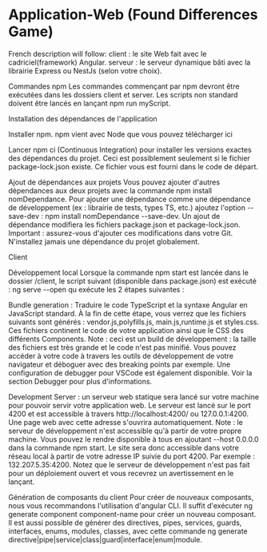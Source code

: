 # Application-Web (Found Differences Game) 
French description will follow:
client : le site Web fait avec le cadriciel(framework) Angular.
serveur : le serveur dynamique bâti avec la librairie Express ou NestJs (selon votre choix).


Commandes npm
Les commandes commençant par npm devront être exécutées dans les dossiers client et server. Les scripts non standard doivent être lancés en lançant npm run myScript.

Installation des dépendances de l'application


Installer npm. npm vient avec Node que vous pouvez télécharger ici


Lancer npm ci (Continuous Integration) pour installer les versions exactes des dépendances du projet. Ceci est possiblement seulement si le fichier package-lock.json existe. Ce fichier vous est fourni dans le code de départ.



Ajout de dépendances aux projets
Vous pouvez ajouter d'autres dépendances aux deux projets avec la commande npm install nomDependance.
Pour ajouter une dépendance comme une dépendance de développement (ex : librairie de tests, types TS, etc.) ajoutez l'option --save-dev : npm install nomDependance --save-dev.
Un ajout de dépendance modifiera les fichiers package.json et package-lock.json.
Important : assurez-vous d'ajouter ces modifications dans votre Git. N'installez jamais une dépendance du projet globalement.

Client

Développement local
Lorsque la commande npm start est lancée dans le dossier /client, le script suivant (disponible dans package.json) est exécuté : ng serve --open qu exécute les 2 étapes suivantes :


Bundle generation : Traduire le code TypeScript et la syntaxe Angular en JavaScript standard. À la fin de cette étape, vous verrez que les fichiers suivants sont générés : vendor.js,polyfills.js, main.js,runtime.js et styles.css. Ces fichiers continent le code de votre application ainsi que le CSS des différents Components.
Note : ceci est un build de développement : la taille des fichiers est très grande et le code n'est pas minifié. Vous pouvez accéder à votre code à travers les outils de développement de votre navigateur et déboguer avec des breaking points par exemple. Une configuration de debugger pour VSCode est également disponible. Voir la section Debugger pour plus d'informations.


Development Server : un serveur web statique sera lancé sur votre machine pour pouvoir servir votre application web. Le serveur est lancé sur le port 4200 et est accessible à travers http://localhost:4200/ ou 127.0.0.1:4200. Une page web avec cette adresse s'ouvrira automatiquement.
Note : le serveur de développement n'est accessible qu'à partir de votre propre machine. Vous pouvez le rendre disponible à tous en ajoutant --host 0.0.0.0 dans la commande npm start. Le site sera donc accessible dans votre réseau local à partir de votre adresse IP suivie du port 4200. Par exemple : 132.207.5.35:4200. Notez que le serveur de développement n'est pas fait pour un déploiement ouvert et vous recevrez un avertissement en le lançant.



Génération de composants du client
Pour créer de nouveaux composants, nous vous recommandons l'utilisation d'angular CLI. Il suffit d'exécuter ng generate component component-name pour créer un nouveau composant.
Il est aussi possible de générer des directives, pipes, services, guards, interfaces, enums, modules, classes, avec cette commande ng generate directive|pipe|service|class|guard|interface|enum|module.



